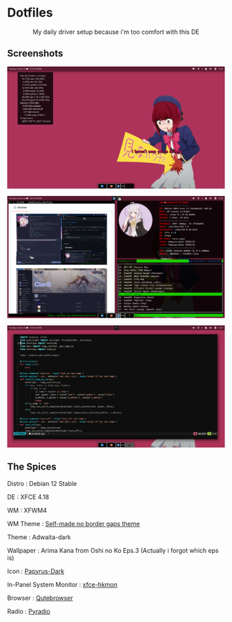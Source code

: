 # Dotfiles

<center>My daily driver setup because i'm too comfort with this DE</center>

## Screenshots

![Desktop Overview](pictures/screenshot-debian-3.png "Desktop")

![Manual Tiling](pictures/screenshot-debian-1.png "Tiling")

![Text Editor](pictures/screenshot-debian-2.png "Text Editor")

## The Spices

Distro : Debian 12 Stable

DE : XFCE 4.18

WM : XFWM4

WM Theme : [Self-made no border gaps theme](themes/vacui-gaps/xfwm4)

Theme : Adwaita-dark

Wallpaper : Arima Kana from Oshi no Ko Eps.3 (Actually i forgot which eps is)

Icon : [Papyrus-Dark](https://github.com/PapirusDevelopmentTeam/papirus-icon-theme)

In-Panel System Monitor : [xfce-hkmon](https://lightful.github.io/xfce-hkmon/)

Browser : [Qutebrowser](https://qutebrowser.org/)

Radio : [Pyradio](https://github.com/coderholic/pyradio)





